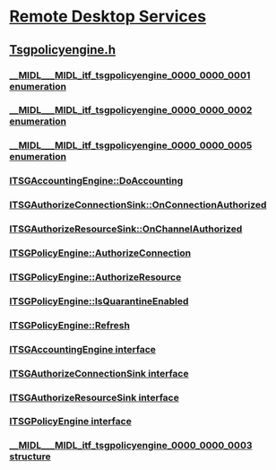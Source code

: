 # [Remote Desktop Services](../_termserv/index.md)
## [Tsgpolicyengine.h](index.md)
### [__MIDL___MIDL_itf_tsgpolicyengine_0000_0000_0001 enumeration](../tsgpolicyengine/ne-tsgpolicyengine-__midl___midl_itf_tsgpolicyengine_0000_0000_0001.md)
### [__MIDL___MIDL_itf_tsgpolicyengine_0000_0000_0002 enumeration](../tsgpolicyengine/ne-tsgpolicyengine-__midl___midl_itf_tsgpolicyengine_0000_0000_0002.md)
### [__MIDL___MIDL_itf_tsgpolicyengine_0000_0000_0005 enumeration](../tsgpolicyengine/ne-tsgpolicyengine-__midl___midl_itf_tsgpolicyengine_0000_0000_0005.md)
### [ITSGAccountingEngine::DoAccounting](../tsgpolicyengine/nf-tsgpolicyengine-itsgaccountingengine-doaccounting.md)
### [ITSGAuthorizeConnectionSink::OnConnectionAuthorized](../tsgpolicyengine/nf-tsgpolicyengine-itsgauthorizeconnectionsink-onconnectionauthorized.md)
### [ITSGAuthorizeResourceSink::OnChannelAuthorized](../tsgpolicyengine/nf-tsgpolicyengine-itsgauthorizeresourcesink-onchannelauthorized.md)
### [ITSGPolicyEngine::AuthorizeConnection](../tsgpolicyengine/nf-tsgpolicyengine-itsgpolicyengine-authorizeconnection.md)
### [ITSGPolicyEngine::AuthorizeResource](../tsgpolicyengine/nf-tsgpolicyengine-itsgpolicyengine-authorizeresource.md)
### [ITSGPolicyEngine::IsQuarantineEnabled](../tsgpolicyengine/nf-tsgpolicyengine-itsgpolicyengine-isquarantineenabled.md)
### [ITSGPolicyEngine::Refresh](../tsgpolicyengine/nf-tsgpolicyengine-itsgpolicyengine-refresh.md)
### [ITSGAccountingEngine interface](../tsgpolicyengine/nn-tsgpolicyengine-itsgaccountingengine.md)
### [ITSGAuthorizeConnectionSink interface](../tsgpolicyengine/nn-tsgpolicyengine-itsgauthorizeconnectionsink.md)
### [ITSGAuthorizeResourceSink interface](../tsgpolicyengine/nn-tsgpolicyengine-itsgauthorizeresourcesink.md)
### [ITSGPolicyEngine interface](../tsgpolicyengine/nn-tsgpolicyengine-itsgpolicyengine.md)
### [__MIDL___MIDL_itf_tsgpolicyengine_0000_0000_0003 structure](../tsgpolicyengine/ns-tsgpolicyengine-__midl___midl_itf_tsgpolicyengine_0000_0000_0003.md)
